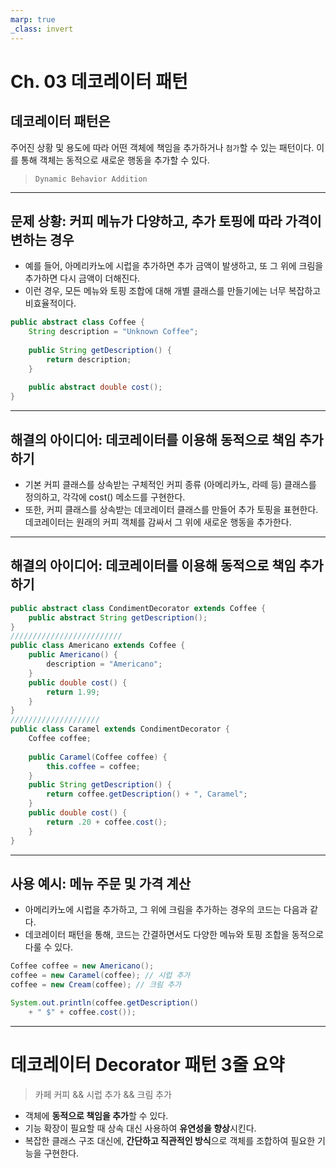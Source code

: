 ```yaml
---
marp: true
_class: invert
---
```


# Ch. 03 데코레이터 패턴

## **데코레이터 패턴**은 
주어진 상황 및 용도에 따라 어떤 객체에 책임을 추가하거나 `첨가`할 수 있는 패턴이다. 이를 통해 객체는 동적으로 새로운 행동을 추가할 수 있다.

> `Dynamic Behavior Addition`

--- 

## 문제 상황: 커피 메뉴가 다양하고, 추가 토핑에 따라 가격이 변하는 경우
- 예를 들어, 아메리카노에 시럽을 추가하면 추가 금액이 발생하고, 또 그 위에 크림을 추가하면 다시 금액이 더해진다.
- 이런 경우, 모든 메뉴와 토핑 조합에 대해 개별 클래스를 만들기에는 너무 복잡하고 비효율적이다.

```java
public abstract class Coffee {
    String description = "Unknown Coffee";
  
    public String getDescription() {
        return description;
    }
  
    public abstract double cost();
}
```

---

## 해결의 아이디어: 데코레이터를 이용해 동적으로 책임 추가하기
- 기본 커피 클래스를 상속받는 구체적인 커피 종류 (아메리카노, 라떼 등) 클래스를 정의하고, 각각에 cost() 메소드를 구현한다.
- 또한, 커피 클래스를 상속받는 데코레이터 클래스를 만들어 추가 토핑을 표현한다. 데코레이터는 원래의 커피 객체를 감싸서 그 위에 새로운 행동을 추가한다.

---
## 해결의 아이디어: 데코레이터를 이용해 동적으로 책임 추가하기
```java
public abstract class CondimentDecorator extends Coffee {
    public abstract String getDescription();
}
/////////////////////////
public class Americano extends Coffee {
    public Americano() {
        description = "Americano";
    }
    public double cost() {
        return 1.99;
    }
}
////////////////////
public class Caramel extends CondimentDecorator {
    Coffee coffee;
 
    public Caramel(Coffee coffee) {
        this.coffee = coffee;
    }
    public String getDescription() {
        return coffee.getDescription() + ", Caramel";
    }
    public double cost() {
        return .20 + coffee.cost();
    }
}
```
---

## 사용 예시: 메뉴 주문 및 가격 계산
- 아메리카노에 시럽을 추가하고, 그 위에 크림을 추가하는 경우의 코드는 다음과 같다.
- 데코레이터 패턴을 통해, 코드는 간결하면서도 다양한 메뉴와 토핑 조합을 동적으로 다룰 수 있다.

```java
Coffee coffee = new Americano();
coffee = new Caramel(coffee); // 시럽 추가
coffee = new Cream(coffee); // 크림 추가

System.out.println(coffee.getDescription() 
    + " $" + coffee.cost());
```

---

# 데코레이터 Decorator 패턴 3줄 요약

> 카페 커피 && 시럽 추가 && 크림 추가


- 객체에 **동적으로 책임을 추가**할 수 있다.
- 기능 확장이 필요할 때 상속 대신 사용하여 **유연성을 향상**시킨다.
- 복잡한 클래스 구조 대신에, **간단하고 직관적인 방식**으로 객체를 조합하여 필요한 기능을 구현한다.


